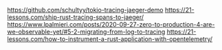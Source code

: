https://github.com/schultyy/tokio-tracing-jaeger-demo
https://21-lessons.com/ship-rust-tracing-spans-to-jaeger/
https://www.lpalmieri.com/posts/2020-09-27-zero-to-production-4-are-we-observable-yet/#5-2-migrating-from-log-to-tracing
https://21-lessons.com/how-to-instrument-a-rust-application-with-opentelemetry/
